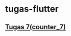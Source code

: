 # tugas-flutter
## [Tugas 7(counter_7)](https://github.com/TGevinT/tugas-flutter/tree/main/counter_7)
